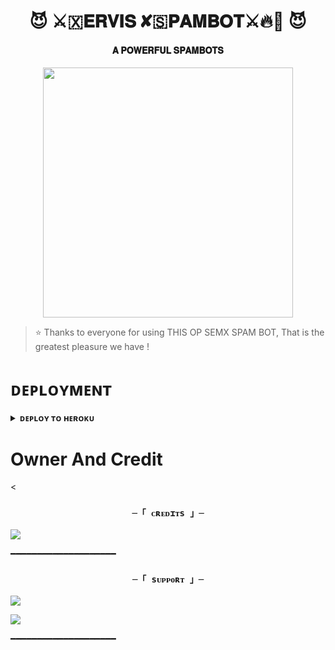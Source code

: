 <h1 align="center"><b>😈 ⚔️🇽𝐄𝐑𝐕𝐈𝐒 ✘🇸𝐏𝐀𝐌𝐁𝐎𝐓⚔️🔥💫 😈</b></h1>

<h4 align="center"> 𝐀 𝐏𝐎𝐖𝐄𝐑𝐅𝐔𝐋 𝐒𝐏𝐀𝐌𝐁𝐎𝐓𝐒</h4>

<p align="center"><a href="https://instagram.com/_the_manish_rajput_?igshid=YmMyMTA2M2Y="><img src="https://te.legra.ph/file/7edb7f9b897544758e821.jpg" width="400"></a></p>


> ⭐️ Thanks to everyone for using THIS OP SEMX SPAM BOT, That is the greatest pleasure we have !
    

# ᴅᴇᴘʟᴏʏᴍᴇɴᴛ


<details>
<summary><b>ᴅᴇᴘʟᴏʏ ᴛᴏ ʜᴇʀᴏᴋᴜ</b></summary>
<br>

[![Deploy](https://www.herokucdn.com/deploy/button.svg)](https://dashboard.heroku.com/new?template=https://github.com/Arit123/SEMXxBOTFATHER)
  
</details>


# Owner And Credit


<<h3 align="center">

    ─「 ᴄʀᴇᴅɪᴛs 」─

</h3>

<p align="center">

<a href="https://instagram.com/_the_manish_rajput_?igshid=YmMyMTA2M2Y="><img src="https://img.shields.io/badge/-Instagram%20-black.svg?style=for-the-badge&logo=Instagram"></a>

</p>




━━━━━━━━━━━━━━━━━━━━








<h3 align="center">

    ─「 sᴜᴩᴩᴏʀᴛ 」─

</h3>

<p align="center">

<a href="https://t.me/omkara0112"><img src="https://img.shields.io/badge/-%20🇲🅐 𝖘𝖙𝖎 ⚘⚘ 𝕜𝕚 ࿐ ŽIŇ🅓🄶🄸🔱-blue.svg?style=for-the-badge&logo=Telegram"></a>

</p>

<p align="center">

<a href="https://t.me/crazyfriends_01"><img src="https://img.shields.io/badge/%20🕷😬𝐂𝐑𝐀𝐙𝐘 𝐅𝐑𝐈𝐄𝐍𝐃𝐒 😬🕷-blue.svg?style=for-the-badge&logo=Telegram"></a>

</p>


━━━━━━━━━━━━━━━━━━━━






